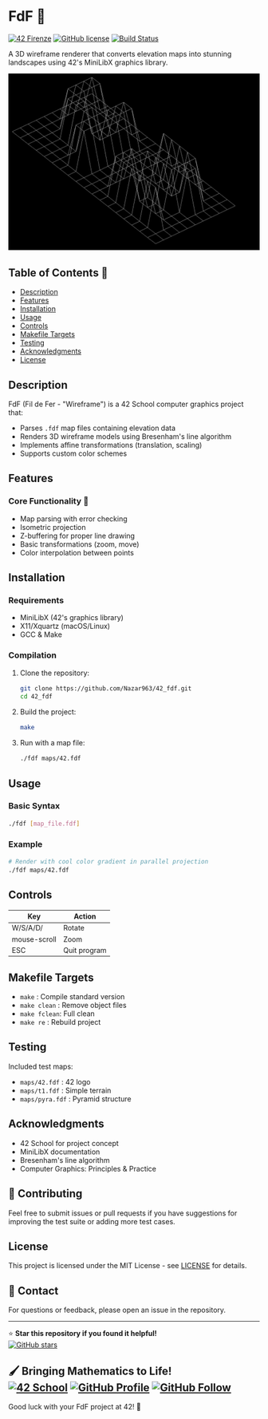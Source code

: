 # FdF 🔺

[![42 Firenze](https://img.shields.io/badge/42-Firenze-blue)](https://42firenze.it/)
[![GitHub license](https://img.shields.io/github/license/Nazar963/42_fdf)](https://github.com/Nazar963/42_fdf/blob/master/LICENSE)
[![Build Status](https://img.shields.io/github/actions/workflow/status/Nazar963/42_fdf/.github/workflows/build.yml?branch=master)](https://github.com/Nazar963/42_fdf/.github/workflows/build.yml)

A 3D wireframe renderer that converts elevation maps into stunning landscapes using 42's MiniLibX graphics library.

![FdF Example](https://raw.githubusercontent.com/Nazar963/42_fdf/master/sample-image/Screenshot-from-2025-05-28-08-52-46.png)

## Table of Contents 📖
- [Description](#description)
- [Features](#features)
- [Installation](#installation)
- [Usage](#usage)
- [Controls](#controls)
- [Makefile Targets](#makefile-targets)
- [Testing](#testing)
- [Acknowledgments](#acknowledgments)
- [License](#license)

## Description
FdF (Fil de Fer - "Wireframe") is a 42 School computer graphics project that:
- Parses `.fdf` map files containing elevation data
- Renders 3D wireframe models using Bresenham's line algorithm
- Implements affine transformations (translation, scaling)
- Supports custom color schemes

## Features

### Core Functionality 🔧
- Map parsing with error checking
- Isometric projection
- Z-buffering for proper line drawing
- Basic transformations (zoom, move)
- Color interpolation between points

## Installation

### Requirements
- MiniLibX (42's graphics library)
- X11/Xquartz (macOS/Linux)
- GCC & Make

### Compilation
1. Clone the repository:
   ```bash
   git clone https://github.com/Nazar963/42_fdf.git
   cd 42_fdf
   ```
2. Build the project:
   ```bash
   make
   ```
3. Run with a map file:
   ```bash
   ./fdf maps/42.fdf
   ```

## Usage

### Basic Syntax
```bash
./fdf [map_file.fdf]
```

### Example
```bash
# Render with cool color gradient in parallel projection
./fdf maps/42.fdf
```

## Controls
| Key              | Action                      |
|------------------|-----------------------------|
| W/S/A/D/         | Rotate                      |
| mouse-scroll     | Zoom                        |
| ESC              | Quit program                |

## Makefile Targets
- `make`       : Compile standard version
- `make clean` : Remove object files
- `make fclean`: Full clean
- `make re`    : Rebuild project

## Testing
Included test maps:
- `maps/42.fdf` : 42 logo
- `maps/t1.fdf` : Simple terrain
- `maps/pyra.fdf` : Pyramid structure

## Acknowledgments
- 42 School for project concept
- MiniLibX documentation
- Bresenham's line algorithm
- Computer Graphics: Principles & Practice

## 🤝 Contributing
Feel free to submit issues or pull requests if you have suggestions for improving the test suite or adding more test cases.

## License
This project is licensed under the MIT License - see [LICENSE](LICENSE) for details.

## 📧 Contact
For questions or feedback, please open an issue in the repository.

---
⭐ **Star this repository if you found it helpful!**  
[![GitHub stars](https://img.shields.io/github/stars/Nazar963/42_fdf?style=social)](https://github.com/Nazar963/42_fdf/stargazers)

🖌️ **Bringing Mathematics to Life!**  
[![42 School](https://img.shields.io/badge/42-profile-blue)](https://profile-v3.intra.42.fr/users/naal-jen)
[![GitHub Profile](https://img.shields.io/badge/GitHub-Nazar963-lightgrey)](https://github.com/Nazar963)
[![GitHub Follow](https://img.shields.io/github/followers/Nazar963?style=social)](https://github.com/Nazar963)
---
Good luck with your FdF project at 42! 🚀

